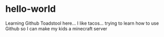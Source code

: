 # hello-world
Learning Github
Toadstool here... I like tacos... trying to learn how to use Github so I can make my kids a minecraft server
